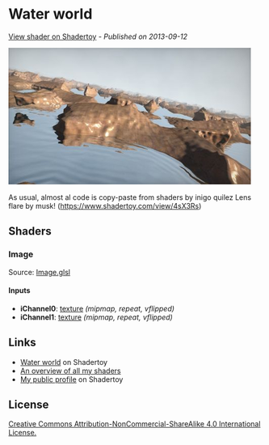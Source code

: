 ﻿# Water world
[View shader on Shadertoy](https://www.shadertoy.com/view/lslGDB) - _Published on 2013-09-12_ 

![thumbnail](./thumbnail.jpg)


As usual, almost al code is copy-paste from shaders by inigo quilez
Lens flare by musk! (https://www.shadertoy.com/view/4sX3Rs)


## Shaders

### Image

Source: [Image.glsl](./Image.glsl)

#### Inputs

 * **iChannel0**: [texture](https://shadertoy.com/media/a/3083c722c0c738cad0f468383167a0d246f91af2bfa373e9c5c094fb8c8413e0.png) _(mipmap, repeat, vflipped)_
 * **iChannel1**: [texture](https://shadertoy.com/media/a/1f7dca9c22f324751f2a5a59c9b181dfe3b5564a04b724c657732d0bf09c99db.jpg) _(mipmap, repeat, vflipped)_

## Links
* [Water world](https://www.shadertoy.com/view/lslGDB) on Shadertoy
* [An overview of all my shaders](https://reindernijhoff.net/shadertoy/)
* [My public profile](https://www.shadertoy.com/user/reinder) on Shadertoy

## License

[Creative Commons Attribution-NonCommercial-ShareAlike 4.0 International License.](https://creativecommons.org/licenses/by-nc-sa/4.0/)
